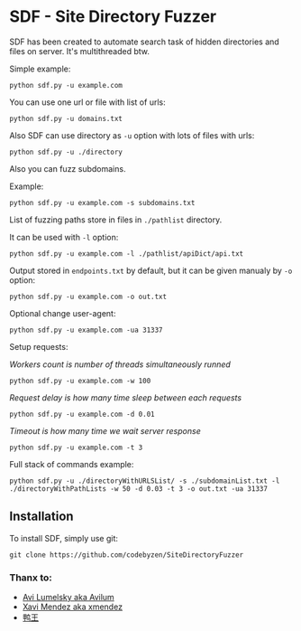 # SDF - Site Directory Fuzzer

SDF has been created to automate search task of hidden directories and files on server. It's multithreaded btw.

Simple example:

    python sdf.py -u example.com


You can use one url or file with list of urls:

    python sdf.py -u domains.txt


Also SDF can use directory as `-u` option with lots of files with urls:

    python sdf.py -u ./directory


Also you can fuzz subdomains.

Example:

    python sdf.py -u example.com -s subdomains.txt

List of fuzzing paths store in files in `./pathlist` directory.

It can be used with `-l` option:

    python sdf.py -u example.com -l ./pathlist/apiDict/api.txt

Output stored in `endpoints.txt` by default, but it can be given manualy by `-o` option:

    python sdf.py -u example.com -o out.txt

Optional change user-agent:

    python sdf.py -u example.com -ua 31337


Setup requests:

_Workers count is number of threads simultaneously runned_

    python sdf.py -u example.com -w 100

_Request delay is how many time sleep between each requests_ 

    python sdf.py -u example.com -d 0.01

_Timeout is how many time we wait server response_

    python sdf.py -u example.com -t 3


Full stack of commands example:

    python sdf.py -u ./directoryWithURLSList/ -s ./subdomainList.txt -l ./directoryWithPathLists -w 50 -d 0.03 -t 3 -o out.txt -ua 31337

## Installation 

To install SDF, simply use git:

    git clone https://github.com/codebyzen/SiteDirectoryFuzzer

### Thanx to:
* [Avi Lumelsky aka Avilum](https://github.com/avilum)
* [Xavi Mendez aka xmendez](https://github.com/xmendez)
* [鸭王](https://github.com/TheKingOfDuck)
